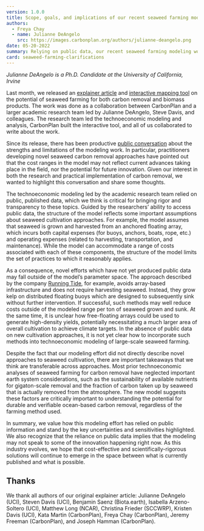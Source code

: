```yaml
---
version: 1.0.0
title: Scope, goals, and implications of our recent seaweed farming modeling work
authors:
  - Freya Chay
  - name: Julianne DeAngelo
    src: https://images.carbonplan.org/authors/julianne-deangelo.png
date: 05-20-2022
summary: Relying on public data, our recent seaweed farming modeling work made key assumptions about seaweed cultivation. We summarize why making these assumptions was necessary, and why as a result the modeled costs may not capture current advances taking place in the field.
card: seaweed-farming-clarifications
---
```


_<Secondary>Julianne DeAngelo is a Ph.D. Candidate at the University of California, Irvine</Secondary>_

Last month, we released an [explainer article](https://carbonplan.org/research/seaweed-farming-explainer) and [interactive mapping tool](https://carbonplan.org/research/seaweed-farming) on the potential of seaweed farming for both carbon removal and biomass products. The work was done as a collaboration between CarbonPlan and a larger academic research team led by Julianne DeAngelo, Steve Davis, and colleagues. The research team led the technoeconomic modeling and analysis, CarbonPlan built the interactive tool, and all of us collaborated to write about the work.

Since its release, there has been productive [public conversation](https://twitter.com/RobertHoglund/status/1504250477977890823) about the strengths and limitations of the modeling work. In particular, practitioners developing novel seaweed carbon removal approaches have pointed out that the cost ranges in the model may not reflect current advances taking place in the field, nor the potential for future innovation. Given our interest in both the research and practical implementation of carbon removal, we wanted to highlight this conversation and share some thoughts.

The technoeconomic modeling led by the academic research team relied on public, published data, which we think is critical for bringing rigor and transparency to these topics. Guided by the researchers’ ability to access public data, the structure of the model reflects some important assumptions about seaweed cultivation approaches. For example, the model assumes that seaweed is grown and harvested from an anchored floating array, which incurs both capital expenses (for buoys, anchors, boats, rope, etc.) and operating expenses (related to harvesting, transportation, and maintenance). While the model can accommodate a range of costs associated with each of these components, the structure of the model limits the set of practices to which it reasonably applies.

As a consequence, novel efforts which have not yet produced public data may fall outside of the model’s parameter space. The approach described by the company [Running Tide](https://www.runningtide.com/), for example, avoids array-based infrastructure and does not require harvesting seaweed. Instead, they grow kelp on distributed floating buoys which are designed to subsequently sink without further intervention. If successful, such methods may well reduce costs outside of the modeled range per ton of seaweed grown and sunk. At the same time, it is unclear how free-floating arrays could be used to generate high-density yields, potentially necessitating a much larger area of overall cultivation to achieve climate targets. In the absence of public data on new cultivation approaches, it is not yet clear how to incorporate such methods into technoeconomic modeling of large-scale seaweed farming.

Despite the fact that our modeling effort did not directly describe novel approaches to seaweed cultivation, there are important takeaways that we think are transferable across approaches. Most prior technoeconomic analyses of seaweed farming for carbon removal have neglected important earth system considerations, such as the sustainability of available nutrients for gigaton-scale removal and the fraction of carbon taken up by seaweed that is actually removed from the atmosphere. The new model suggests these factors are critically important to understanding the potential for durable and verifiable ocean-based carbon removal, regardless of the farming method used.

In summary, we value how this modeling effort has relied on public information and stand by the key uncertainties and sensitivities highlighted. We also recognize that the reliance on public data implies that the modeling may not speak to some of the innovation happening right now. As this industry evolves, we hope that cost-effective and scientifically-rigorous solutions will continue to emerge in the space between what is currently published and what is possible.

## Thanks

We thank all authors of our original explainer article: Julianne DeAngelo (UCI), Steven Davis (UCI), Benjamin Saenz (Biota.earth), Isabella Arzeno-Soltero (UCI), Matthew Long (NCAR), Christina Frieder (SCCWRP), Kristen Davis (UCI), Kata Martin (CarbonPlan), Freya Chay (CarbonPlan), Jeremy Freeman (CarbonPlan), and Joseph Hamman (CarbonPlan).
